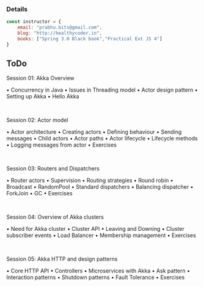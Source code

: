 ### Details

```javascript
const instructor = {
	email: "prabhu.bits@gmail.com",
	blog: "http://healthycoder.in",
	books: ["Spring 3.0 Black book","Practical Ext JS 4"]
} 
```

## ToDo


Session 01: Akka Overview

•	Concurrency in Java
•	Issues in Threading model
•	Actor design pattern
•	Setting up Akka
•	Hello Akka

<br/>

Session 02: Actor model

•	Actor architecture
•	Creating actors
•	Defining behaviour
•	Sending messages
•	Child actors
•	Actor paths
•	Actor lifecycle
•	Lifecycle methods
•	Logging messages from actor
•	Exercises


<br/>

Session 03: Routers and Dispatchers

•	Router actors
•	Supervision
•	Routing strategies
•	Round robin
•	Broadcast
•	RandomPool
•	Standard dispatchers
•	Balancing dispatcher
•	ForkJoin
•	GC
•	Exercises


<br/>

Session 04: Overview of Akka clusters

•	Need for Akka cluster
•	Cluster API
•	Leaving and Downing
•	Cluster subscriber events
•	Load Balancer
•	Membership management
•	Exercises


<br/>

Session 05: Akka HTTP and design patterns

•	Core HTTP API 
•	Controllers
•	Microservices with Akka 
•	Ask pattern
•	Interaction patterns
•	Shutdown patterns
•	Fault Tolerance
•	Exercises